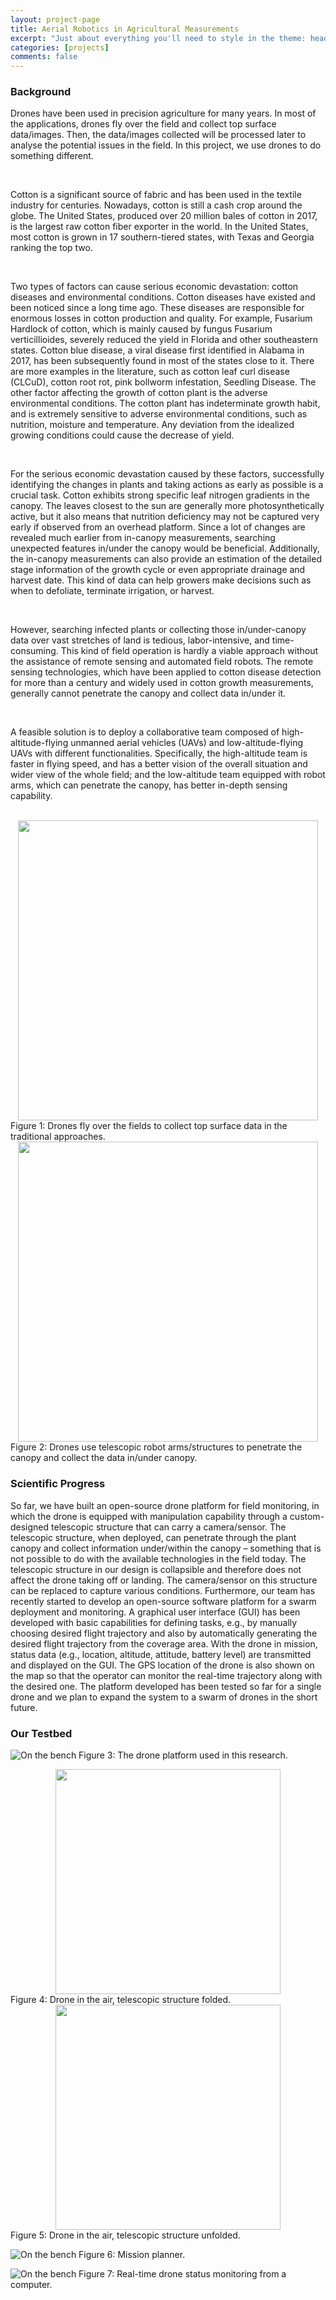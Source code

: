 ```yaml
---
layout: project-page
title: Aerial Robotics in Agricultural Measurements
excerpt: "Just about everything you'll need to style in the theme: headings, paragraphs, blockquotes, tables, code blocks, and more."
categories: [projects]
comments: false
---
```


### Background

Drones have been used in precision agriculture for many years. In most of the applications, drones fly over the field and collect top surface data/images. Then, the data/images collected will be processed later to analyse the potential issues in the field. In this project, we use drones to do something different.

<br />    

Cotton is a significant source of fabric and has been used in the textile industry for centuries. Nowadays, cotton is still a cash crop around the globe. The United States, produced over 20 million bales of cotton in 2017, is the largest raw cotton fiber exporter in the world. In the United States, most cotton is grown in 17 southern-tiered states, with Texas and Georgia ranking the top two.

<br />    

Two types of factors can cause serious economic devastation: cotton diseases and environmental conditions. Cotton diseases have existed and been noticed since a long time ago. These diseases are responsible for enormous losses in cotton production and quality. For example, Fusarium Hardlock of cotton, which is mainly caused by fungus Fusarium verticillioides, severely reduced the yield in Florida and other southeastern states. Cotton blue disease, a viral disease first identified in Alabama in 2017, has been subsequently found in most of the states close to it. There are more examples in the literature, such as cotton leaf curl disease (CLCuD), cotton root rot, pink bollworm infestation, Seedling Disease. The other factor affecting the growth of cotton plant is the adverse environmental conditions. The cotton plant has indeterminate growth habit, and is extremely sensitive to adverse environmental conditions, such as nutrition, moisture and temperature. Any deviation from the idealized growing conditions could cause the decrease of yield.

<br />    

For the serious economic devastation caused by these factors, successfully identifying the changes in plants and taking actions as early as possible is a crucial task. Cotton exhibits strong specific leaf nitrogen gradients in the canopy. The leaves closest to the sun are generally more photosynthetically active, but it also means that nutrition deficiency may not be captured very early if observed from an overhead platform. Since a lot of changes are revealed much earlier from in-canopy measurements, searching unexpected features in/under the canopy would be beneficial. Additionally, the in-canopy measurements can also provide an estimation of the detailed stage information of the growth cycle or even appropriate drainage and harvest date. This kind of data can help growers make decisions such as when to defoliate, terminate irrigation, or harvest.

<br />    

However, searching infected plants or collecting those in/under-canopy data over vast stretches of land is tedious, labor-intensive, and time-consuming. This kind of field operation is hardly a viable approach without the assistance of remote sensing and automated field robots. The remote sensing technologies, which have been applied to cotton disease detection for more than a century and widely used in cotton growth measurements, generally cannot penetrate the canopy and collect data in/under it.

<br />    

A feasible solution is to deploy a collaborative team composed of high-altitude-flying unmanned aerial vehicles (UAVs) and low-altitude-flying UAVs with different functionalities. Specifically, the high-altitude team is faster in flying speed, and has a better vision of the overall situation and wider view of the whole field; and the low-altitude team equipped with robot arms, which can penetrate the canopy, has better in-depth sensing capability.

<br />    

<img style="display:block; margin-left: auto; margin-right: auto;" src="../../Pics/agriculture_measurement/Drone-over-plants.png" width="480">
Figure 1: Drones fly over the fields to collect top surface data in the traditional approaches.

<br />    

<img style="display:block; margin-left: auto; margin-right: auto;" src="../../Pics/agriculture_measurement/Drone-with-arm-in-bush.png" width="480">
Figure 2: Drones use telescopic robot arms/structures to penetrate the canopy and collect the data in/under canopy.

### Scientific Progress

So far, we have built an open-source drone platform for field monitoring, in which the drone is equipped with manipulation capability through a custom-designed telescopic structure that can carry a camera/sensor. The telescopic structure, when deployed, can penetrate through the plant canopy and collect information under/within the canopy – something that is not possible to do with the available technologies in the field today. The telescopic structure in our design is collapsible and therefore does not affect the drone taking off or landing. The camera/sensor on this structure can be replaced to capture various conditions. Furthermore, our team has recently started to develop an open-source software platform for a swarm deployment and monitoring. A graphical user interface (GUI) has been developed with basic capabilities for defining tasks, e.g., by manually choosing desired flight trajectory and also by automatically generating the desired flight trajectory from the coverage area. With the drone in mission, status data (e.g., location, altitude, attitude, battery level) are transmitted and displayed on the GUI. The GPS location of the drone is also shown on the map so that the operator can monitor the real-time trajectory along with the desired one. The platform developed has been tested so far for a single drone and we plan to expand the system to a swarm of drones in the short future.

### Our Testbed

![On the bench](../../Pics/agriculture_measurement/OntheBench3.jpg)
Figure 3: The drone platform used in this research.

<img style="display:block; margin-left: auto; margin-right: auto;" src="../../Pics/agriculture_measurement/PoleFold.png" width="360">
Figure 4: Drone in the air, telescopic structure folded.

<img style="display:block; margin-left: auto; margin-right: auto;" src="../../Pics/agriculture_measurement/PoleUnfold.png" width="360">
Figure 5: Drone in the air, telescopic structure unfolded.


![On the bench](../../Pics/agriculture_measurement/Mission.png)
Figure 6: Mission planner.

![On the bench](../../Pics/agriculture_measurement/Monitor.png)
Figure 7: Real-time drone status monitoring from a computer.

